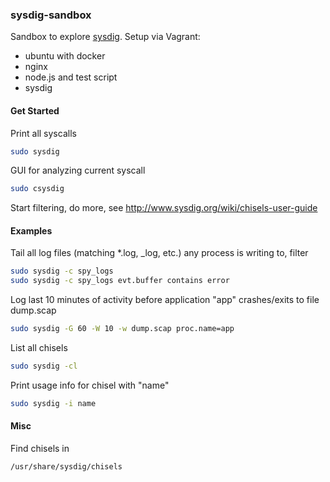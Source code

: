 ### sysdig-sandbox
Sandbox to explore [sysdig](http://www.sysdig.org). Setup via Vagrant:

 - ubuntu with docker
 - nginx
 - node.js and test script
 - sysdig

#### Get Started
Print all syscalls
```bash
sudo sysdig
```

GUI for analyzing current syscall
```bash
sudo csysdig
```

Start filtering, do more, see http://www.sysdig.org/wiki/chisels-user-guide

#### Examples
Tail all log files (matching *.log, _log, etc.) any process is writing to, filter
```bash
sudo sysdig -c spy_logs
sudo sysdig -c spy_logs evt.buffer contains error
```

Log last 10 minutes of activity before application "app" crashes/exits to file dump.scap
```bash
sudo sysdig -G 60 -W 10 -w dump.scap proc.name=app
```

List all chisels
```bash
sudo sysdig -cl
```

Print usage info for chisel with "name"
```bash
sudo sysdig -i name
```

#### Misc
Find chisels in 
```bash
/usr/share/sysdig/chisels
```

